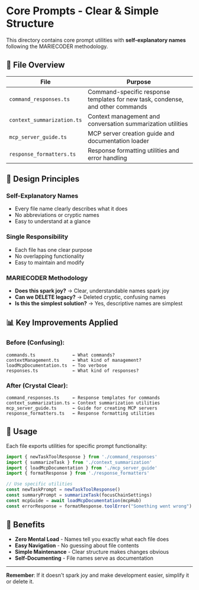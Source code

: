 # Core Prompts - Clear & Simple Structure

This directory contains core prompt utilities with **self-explanatory names** following the MARIECODER methodology.

## 📁 File Overview

| File | Purpose |
|------|---------|
| `command_responses.ts` | Command-specific response templates for new task, condense, and other commands |
| `context_summarization.ts` | Context management and conversation summarization utilities |
| `mcp_server_guide.ts` | MCP server creation guide and documentation loader |
| `response_formatters.ts` | Response formatting utilities and error handling |

## 🎯 Design Principles

### **Self-Explanatory Names**
- Every file name clearly describes what it does
- No abbreviations or cryptic names
- Easy to understand at a glance

### **Single Responsibility**
- Each file has one clear purpose
- No overlapping functionality
- Easy to maintain and modify

### **MARIECODER Methodology**
- **Does this spark joy?** → Clear, understandable names spark joy
- **Can we DELETE legacy?** → Deleted cryptic, confusing names
- **Is this the simplest solution?** → Yes, descriptive names are simplest

## 📊 Key Improvements Applied

### **Before (Confusing):**
```
commands.ts              ← What commands?
contextManagement.ts     ← What kind of management?
loadMcpDocumentation.ts  ← Too verbose
responses.ts             ← What kind of responses?
```

### **After (Crystal Clear):**
```
command_responses.ts     ← Response templates for commands
context_summarization.ts ← Context summarization utilities
mcp_server_guide.ts      ← Guide for creating MCP servers
response_formatters.ts   ← Response formatting utilities
```

## 🚀 Usage

Each file exports utilities for specific prompt functionality:

```typescript
import { newTaskToolResponse } from './command_responses'
import { summarizeTask } from './context_summarization'
import { loadMcpDocumentation } from './mcp_server_guide'
import { formatResponse } from './response_formatters'

// Use specific utilities
const newTaskPrompt = newTaskToolResponse()
const summaryPrompt = summarizeTask(focusChainSettings)
const mcpGuide = await loadMcpDocumentation(mcpHub)
const errorResponse = formatResponse.toolError("Something went wrong")
```

## 🎉 Benefits

- **Zero Mental Load** - Names tell you exactly what each file does
- **Easy Navigation** - No guessing about file contents
- **Simple Maintenance** - Clear structure makes changes obvious
- **Self-Documenting** - File names serve as documentation

---

**Remember**: If it doesn't spark joy and make development easier, simplify it or delete it.
